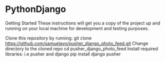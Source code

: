 # PythonDjango

Getting Started
These instructions will get you a copy of the project up and running on your local machine for development and testing purposes.

Clone this repository by running:
git clone https://github.com/samuelayo/pusher_django_photo_feed.git
Change directory to the cloned repo
cd pusher_django_photo_feed
Install required libraries: i.e pusher and django
pip install django pusher
